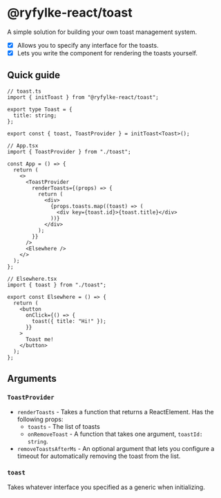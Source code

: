 # @ryfylke-react/toast

A simple solution for building your own toast management system.

- [x] Allows you to specify any interface for the toasts.
- [x] Lets you write the component for rendering the toasts yourself.

## Quick guide

```tsx
// toast.ts
import { initToast } from "@ryfylke-react/toast";

export type Toast = {
  title: string;
};

export const { toast, ToastProvider } = initToast<Toast>();
```

```tsx
// App.tsx
import { ToastProvider } from "./toast";

const App = () => {
  return (
    <>
      <ToastProvider
        renderToasts={(props) => {
          return (
            <div>
              {props.toasts.map((toast) => (
                <div key={toast.id}>{toast.title}</div>
              ))}
            </div>
          );
        }}
      />
      <Elsewhere />
    </>
  );
};
```

```tsx
// Elsewhere.tsx
import { toast } from "./toast";

export const Elsewhere = () => {
  return (
    <button
      onClick={() => {
        toast({ title: "Hi!" });
      }}
    >
      Toast me!
    </button>
  );
};
```

## Arguments

### `ToastProvider`

- `renderToasts` - Takes a function that returns a ReactElement. Has the following props:
  - `toasts` - The list of toasts
  - `onRemoveToast` - A function that takes one argument, `toastId: string`.
- `removeToastsAfterMs` - An optional argument that lets you configure a timeout for automatically removing the toast from the list.

### `toast`

Takes whatever interface you specified as a generic when initializing.
